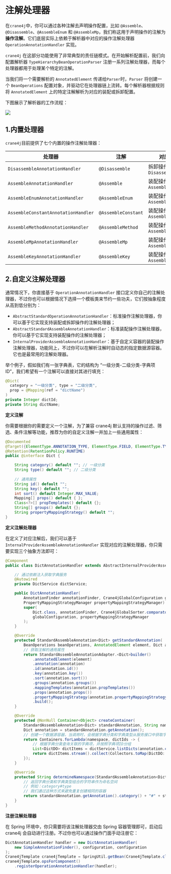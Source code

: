 # 注解处理器

在`crane4j`中，你可以通过各种注解去声明操作配置，比如 `@Assemble`、`@Disassemble`、`@AssembleEnum` 和 `@AssembleMp`，我们称这用于声明操作的注解为**操作注解**。它们底层实际上依赖于解析器中对应的操作注解处理器 `OperationAnnotationHandler` 实现。

`crane4j` 在这部分功能使用了非常典型的责任链模式。在开始解析配置前，我们向配置解析器 `TypeHierarchyBeanOperationParser` 注册一系列注解处理器，而每个处理器都用于处理某个特定的注解。

当我们将一个需要解析的 `AnnotatedElement` 传递给`Parser`时，`Parser` 将创建一个 `BeanOperations` 配置对象，并驱动它在处理器链上流转。每个解析器根据规则将 `AnnotatedElement` 上的特定注解解析为对应的装配或拆卸配置。

下图展示了解析器的工作流程：

![](http://img.xiajibagao.top/%E6%97%A0%E6%A0%87%E9%A2%98-2023-06-04-1303.png)

## 1.内置处理器

`crane4j`目前提供了七个内置的操作注解处理器：

| 处理器                              | 注解                | 对应操作类型                    |
| ----------------------------------- | ------------------- | ------------------------------- |
| `DisassembleAnnotationHandler`      | `@Disassemble`      | 拆卸操作 `DisassembleOperation` |
| `AssembleAnnotationHandler`         | `@Assemble`         | 装配操作 `AssembleOperation`    |
| `AssembleEnumAnnotationHandler`     | `@AssembleEnum`     | 装配操作 `AssembleOperation`    |
| `AssembleConstantAnnotationHandler` | `@AssembleConstant` | 装配操作 `AssembleOperation`    |
| `AssembleMethodAnnotationHandler`   | `@AssembleMethod`   | 装配操作 `AssembleOperation`    |
| `AssembleMpAnnotationHandler`       | `@AssembleMp`       | 装配操作 `AssembleOperation`    |
| `AssembleKeyAnnotationHandler`      | `@AssembleKey`      | 装配操作 `AssembleOperation`    |

## 2.自定义注解处理器

通常情况下，你直接基于 `OperationAnnotationHandler` 接口定义你自己的注解处理器，不过你也可以根据情况下选择一个模板类来节约一些功夫，它们按抽象程度从高到低分别为：

- `AbstractStandardOperationAnnotationHandler`：标准操作注解处理器，你可以基于它实现支持装配或拆卸操作的注解处理器；
- `AbstractStandardAssembleAnnotationHandler`：标准装配操作注解处理器，你可以基于它实现支持装配操作的注解处理器；
- `InternalProviderAssembleAnnotationHandler`：基于自定义容器的装配操作注解处理器，功能同上，不过你可以在解析注解时自动态的指定数据源容器。它也是最常用的注解处理器。

举个例子，假如我们有一张字典表，它的结构为 “一级分类-二级分类-字典项ID”，我们希望有一个注解可以直接对其进行填充：

~~~java
@Dict(
  category = "一级分类", type = "二级分类", 
  prop = @Mapping(ref = "dictName")
)
private Integer dictId;
private String dictName;
~~~

**定义注解**

你需要根据你的需要定义一个注解，为了兼容 crane4j 默认支持的操作过滤、筛选、条件注解等功能，推荐为你的自定义注解一并加上一些通用属性：

~~~java
@Documented
@Target({ElementType.ANNOTATION_TYPE, ElementType.FIELD, ElementType.TYPE, ElementType.METHOD})
@Retention(RetentionPolicy.RUNTIME)
public @interface Dict {

    String category() default ""; // 一级分类
    String type() default ""; // 二级分类
  
  	// 通用属性
    String id() default "";
    String key() default "";
    int sort() default Integer.MAX_VALUE;
    Mapping[] props() default { };
    Class<?>[] propTemplates() default {};
    String[] groups() default {};
    String propertyMappingStrategy() default "";
}
~~~

**定义注解处理器**

在定义了对应注解后，我们可以基于 `InternalProviderAssembleAnnotationHandler` 实现对应的注解处理器，你只需要实现三个抽象方法即可：

~~~java
@Component
public class DictAnnotationHandler extends AbstractInternalProviderAssembleAnnotationHandler<Dict> {

    // 通过依赖注入获取字典服务
    @Autowired
    private DictService dictService;

    public DictAnnotationHandler(
        AnnotationFinder annotationFinder, Crane4jGlobalConfiguration globalConfiguration,
        PropertyMappingStrategyManager propertyMappingStrategyManager) {
        super(
            Dict.class, annotationFinder, Crane4jGlobalSorter.comparator(),
            globalConfiguration, propertyMappingStrategyManager
        );
    }

    @Override
    protected StandardAssembleAnnotation<Dict> getStandardAnnotation(
        BeanOperations beanOperations, AnnotatedElement element, Dict annotation) {
        // 获取注解的通用属性
        return StandardAssembleAnnotationAdapter.<Dict>builder()
            .annotatedElement(element)
            .annotation(annotation)
            .id(annotation.id())
            .key(annotation.key())
            .sort(annotation.sort())
            .groups(annotation.groups())
            .mappingTemplates(annotation.propTemplates())
            .props(annotation.props())
            .propertyMappingStrategy(annotation.propertyMappingStrategy())
            .build();
    }

    @Override
    protected @NonNull Container<Object> createContainer(
        StandardAssembleAnnotation<Dict> standardAnnotation, String namespace) {
        Dict annotation = standardAnnotation.getAnnotation();
        // 创建一个数据源容器，当调用时，会根据字典分类和字典类型从服务接口中获取字典项
        return Containers.forLambda(namespace, dictIds -> {
            // 根据字典分类查询关联的字典项，并按照字典项ID分组
            List<DictDO> dictItems = dictService.listDicts(annotation.category(), annotation.type(), dictIds);
            return dictItems.stream().collect(Collectors.toMap(DictDO::getId, Function.identity()));
        });
    }

    @Override
    protected String determineNamespace(StandardAssembleAnnotation<Dict> standardAnnotation) {
        // 返回字典分类和字典类型组合的字符串作为命名空间
        // 例如：category#type
        // 我们通过这种方式来避免重复创建相同的容器
        return standardAnnotation.getAnnotation().category() + "#" + standardAnnotation.getAnnotation().type();
    }
}
~~~

**注册注解处理器**

在 Spring 环境中，你只需要将该注解处理器交由 Spring 容器管理即可，启动后 crane4j 会自动进行注册。不过你也可以通过操作门面手动注册它：

~~~java
DictAnnotationHandler handler = new DictAnnotationHandler(
	new SimpleAnnotationFinder(), configuration, configuration
);
Crane4jTemplate crane4jTemplate = SpringUtil.getBean(Crane4jTemplate.class);
crane4jTemplate.opsForComponent()
  	.registerOperationAnnotationHandler(handler);
~~~
